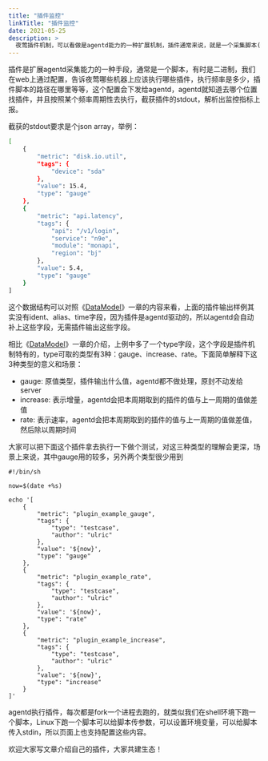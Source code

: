 ```yaml
---
title: "插件监控"
linkTitle: "插件监控"
date: 2021-05-25
description: >
  夜莺插件机制，可以看做是agentd能力的一种扩展机制，插件通常来说，就是一个采集脚本(也可以是个二进制，只要具备可执行权限即可)，可以在页面上控制哪些机器要执行插件，非常灵活方便
---
```


插件是扩展agentd采集能力的一种手段，通常是一个脚本，有时是二进制，我们在web上通过配置，告诉夜莺哪些机器上应该执行哪些插件，执行频率是多少，插件脚本的路径在哪里等等，这个配置会下发给agentd，agentd就知道去哪个位置找插件，并且按照某个频率周期性去执行，截获插件的stdout，解析出监控指标上报。

截获的stdout要求是个json array，举例：

```bash
[
    {
        "metric": "disk.io.util",
        "tags": {
            "device": "sda"
        },
        "value": 15.4,
        "type": "gauge"
    },
    {
        "metric": "api.latency",
        "tags": {
            "api": "/v1/login",
            "service": "n9e",
            "module": "monapi",
            "region": "bj"
        },
        "value": 5.4,
        "type": "gauge"
    }
]
```

这个数据结构可以对照《[DataModel](/docs/appendix/datamodel/)》一章的内容来看，上面的插件输出样例其实没有ident、alias、time字段，因为插件是agentd驱动的，所以agentd会自动补上这些字段，无需插件输出这些字段。

相比《[DataModel](/docs/appendix/datamodel/)》一章的介绍，上例中多了一个type字段，这个字段是插件机制特有的，type可取的类型有3种：gauge、increase、rate。下面简单解释下这3种类型的意义和场景：

- gauge: 原值类型，插件输出什么值，agentd都不做处理，原封不动发给server
- increase: 表示增量，agentd会把本周期取到的插件的值与上一周期的值做差值
- rate: 表示速率，agentd会把本周期取到的插件的值与上一周期的值做差值，然后除以周期时间

大家可以把下面这个插件拿去执行一下做个测试，对这三种类型的理解会更深，场景上来说，其中gauge用的较多，另外两个类型很少用到

```Shell
#!/bin/sh

now=$(date +%s)

echo '[
    {
        "metric": "plugin_example_gauge",
        "tags": {
            "type": "testcase",
            "author": "ulric"
        },
        "value": '${now}',
        "type": "gauge"
    },
    {
        "metric": "plugin_example_rate",
        "tags": {
            "type": "testcase",
            "author": "ulric"
        },
        "value": '${now}',
        "type": "rate"
    },
    {
        "metric": "plugin_example_increase",
        "tags": {
            "type": "testcase",
            "author": "ulric"
        },
        "value": '${now}',
        "type": "increase"
    }
]'
```

agentd执行插件，每次都是fork一个进程去跑的，就类似我们在shell环境下跑一个脚本，Linux下跑一个脚本可以给脚本传参数，可以设置环境变量，可以给脚本传入stdin，所以页面上也支持配置这些内容。

欢迎大家写文章介绍自己的插件，大家共建生态！

